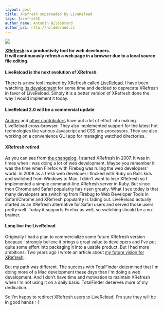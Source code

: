 ```yaml
---
layout: post
title: XRefresh superseded by LiveReload
tags: [xrefresh]
author_name: Antonin Hildebrand
author_uri: http://hildebrand.cz
---
```


<img src="{{site.url}}/shared/img/icons/xrefresh-64.png" class="intro-icon"/>

**[XRefresh](http://xrefresh.binaryage.com) is a productivity tool for web developers.<br>It will continuously refresh a web page in a browser due to a local source file editing.**

#### LiveReload is the next evolution of XRefresh

There is a new tool inspired by XRefresh called [LiveReload](http://livereload.com). I have been watching [its development](https://github.com/mockko/livereload) for some time and decided to deprecate XRefresh in favor of LiveReload. Simply it is a better version of XRefresh done the way I would implement it today. 

#### LiveReload 2.0 will be a commercial update

[Andrey](https://github.com/andreyvit) and [other contributors](https://github.com/mockko/livereload/contributors) have put a lot of effort into making LiveReload cross-browser. They also implemented support for the latest hot technologies like various Javascript and CSS pre-processors. They are also working on a convenience GUI app for managing watched directories.

#### XRefresh retired

As you can see from [the changelog](http://xrefresh.binaryage.com/#changelog), I started XRefresh in 2007. It was in times when I was doing a lot of web development. Maybe you remember it was the time when Firefox with Firebug was ruling the web developers' world. In 2008 as a fresh web developer I flocked with Ruby on Rails kids and switched from Windows to Mac. I didn't want to lose XRefresh so I implemented a simple command-line XRefresh server in Ruby. But since then Chrome and Safari popularity has risen greatly. What I see today is that many developers are switching from Firebug to Web Developer Tools in Safari/Chrome and XRefresh popularity is fading out. LiveReload actually started as an XRefresh alternative for Safari users and served those users pretty well. Today it supports Firefox as well, so switching should be a no-brainer.

#### Long live the LiveReload

Originally I had a plan to commercialize some future XRefresh version because I strongly believe it brings a great value to developers and I've put quite some effort into packaging it into a usable product. But I had more ambitions. Two years ago I wrote an article about [my future vision for XRefresh](/xrefresh-future-direction).

But my path was different. The success with TotalFinder determined that I'm doing more of a Mac development these days than I'm doing a web development. And I don't have time and motivation to maintain XRefresh when I'm not using it on a daily basis. TotalFinder deserves more of my dedication.

So I'm happy to redirect XRefresh users to LiveReload. I'm sure they will be in good hands :-)